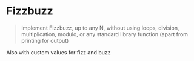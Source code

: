 # Fizzbuzz

> Implement Fizzbuzz, up to any N, without using loops, division, multiplication, modulo, or any standard library function (apart from printing for output)

Also with custom values for fizz and buzz
